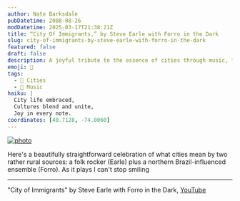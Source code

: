 ```yaml
---
author: Nate Barksdale
pubDatetime: 2008-08-26
modDatetime: 2025-03-17T21:38:21Z
title: “City Of Immigrants,” by Steve Earle with Forro in the Dark
slug: city-of-immigrants-by-steve-earle-with-forro-in-the-dark
featured: false
draft: false
description: A joyful tribute to the essence of cities through music, featuring "City of Immigrants" by Steve Earle with Forro in the Dark.
emoji: 🌆
tags:
  - 🌆 Cities
  - 🎵 Music
haiku: |
  City life embraced,  
  Cultures blend and unite,  
  Joy in every note.
coordinates: [40.7128, -74.0060]
---
```


[![photo](http://culture-making.com/media/cityofimmigrants.jpg)](http://www.youtube.com/watch?v=nWnGctWs4JM)

Here's a beautifully straightforward celebration of what cities mean by two rather rural sources: a folk rocker (Earle) plus a northern Brazil-influenced ensemble (Forro). As it plays I can't stop smiling

---

"City of Immigrants" by Steve Earle with Forro in the Dark, [YouTube](http://www.youtube.com/watch?v=nWnGctWs4JM)
